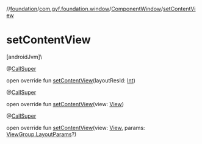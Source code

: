 //[foundation](../../../index.md)/[com.gyf.foundation.window](../index.md)/[ComponentWindow](index.md)/[setContentView](set-content-view.md)

# setContentView

[androidJvm]\

@[CallSuper](https://developer.android.com/reference/kotlin/androidx/annotation/CallSuper.html)

open override fun [setContentView](set-content-view.md)(layoutResId: [Int](https://kotlinlang.org/api/core/kotlin-stdlib/kotlin/-int/index.html))

@[CallSuper](https://developer.android.com/reference/kotlin/androidx/annotation/CallSuper.html)

open override fun [setContentView](set-content-view.md)(view: [View](https://developer.android.com/reference/kotlin/android/view/View.html))

@[CallSuper](https://developer.android.com/reference/kotlin/androidx/annotation/CallSuper.html)

open override fun [setContentView](set-content-view.md)(view: [View](https://developer.android.com/reference/kotlin/android/view/View.html), params: [ViewGroup.LayoutParams](https://developer.android.com/reference/kotlin/android/view/ViewGroup.LayoutParams.html)?)